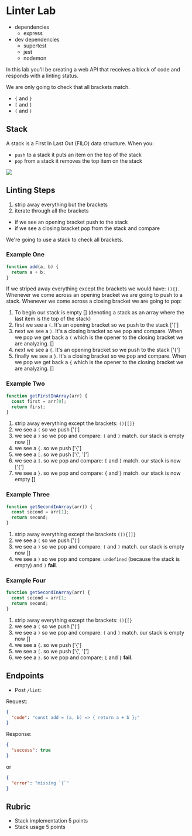 # Linter Lab

* dependencies
  * express
* dev dependencies
  * supertest
  * jest
  * nodemon

In this lab you'll be creating a web API that receives a block of code
and responds with a linting status.

We are only going to check that all brackets match.

* `{` and `}`
* `[` and `]`
* `(` and `)`

## Stack

A stack is a First In Last Out (FILO) data structure. When you:

* `push` to a stack it puts an item on the top of the stack
* `pop` from a stack it removes the top item on the stack

![](https://upload.wikimedia.org/wikipedia/commons/thumb/2/29/Data_stack.svg/391px-Data_stack.svg.png)

## Linting Steps

1. strip away everything but the brackets
2. iterate through all the brackets
  * if we see an opening bracket push to the stack
  * if we see a closing bracket pop from the stack and compare

We're going to use a stack to check all brackets.

### Example One

```js
function add(a, b) {
  return a + b;
}
```

If we striped away everything except the brackets we would have: `(){}`.
Whenever we come across an opening bracket we are going to push to a stack.
Whenever we come across a closing bracket we are going to pop:

1. To begin our stack is empty [] (denoting a stack as an array where the last item is the top of the stack)
1. first we see a `(`. It's an opening bracket so we push to the stack ['(']
1. next we see a `)`. It's a closing bracket so we pop and compare. When we pop we
   get back a `(` which is the opener to the closing bracket we are analyzing. []
1. next we see a `{`. It's an opening bracket so we push to the stack ['{']
1. finally we see a `}`. It's a closing bracket so we pop and compare. When we pop
   we get back a `{` which is the opener to the closing bracket we are analyzing. []

### Example Two

```js
function getFirstInArray(arr) {
  const first = arr[0];
  return first;
}
```

1. strip away everything except the brackets: `(){[]}`
1. we see a `(` so we push ['(']
1. we see a `)` so we pop and compare: `(` and `)` match. our stack is empty now []
1. we see a `{`. so we push ['{']
1. we see a `[`. so we push ['{', '[']
1. we see a `]`. so we pop and compare: `[` and `]` match. our stack is now ['{']
1. we see a `}`. so we pop and compare: `{` and `}` match. our stack is now empty []

### Example Three

```js
function getSecondInArray(arr)) {
  const second = arr[1];
  return second;
}
```

1. strip away everything except the brackets `()){[]}`
1. we see a `(` so we push ['(']
1. we see a `)` so we pop and compare: `(` and `)` match. our stack is empty now []
1. we see a `)` so we pop and compare: `undefined` (because the stack is empty) and `)` **fail**.

### Example Four

```js
function getSecondInArray(arr) {
  const second = arr[1;
  return second;
}
```

1. strip away everything except the brackets: `(){[}`
1. we see a `(` so we push ['(']
1. we see a `)` so we pop and compare: `(` and `)` match. our stack is empty now []
1. we see a `{`. so we push ['{']
1. we see a `[`. so we push ['{', '[']
1. we see a `}`. so we pop and compare: `[` and `}` **fail**.

## Endpoints

* Post `/lint`:

Request:

```json
{
  "code": "const add = (a, b) => { return a + b };"
}
```

Response:

```json
{
  "success": true
}
```

or

```json
{
  "error": "missing `{`"
}
```

## Rubric

* Stack implementation 5 points
* Stack usage 5 points
